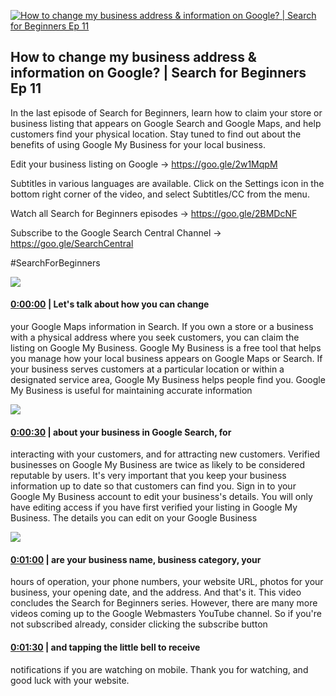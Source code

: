 [![How to change my business address & information on Google? | Search for Beginners Ep 11](https://i.ytimg.com/vi/CzhywjGQT2Y/hqdefault.jpg)](https://www.youtube.com/watch?v=CzhywjGQT2Y)

## How to change my business address & information on Google? | Search for Beginners Ep 11

In the last episode of Search for Beginners, learn how to claim your store or business listing that appears on Google Search and Google Maps, and help customers find your physical location. Stay tuned to find out about the benefits of using Google My Business for your local business.



Edit your business listing on Google → https://goo.gle/2w1MqpM 



Subtitles in various languages are available. Click on the Settings icon in the bottom right corner of the video, and select Subtitles/CC from the menu.



Watch all Search for Beginners episodes → https://goo.gle/2BMDcNF 

Subscribe to the Google Search Central Channel → https://goo.gle/SearchCentral



#SearchForBeginners



![](https://i.ytimg.com/vi/CzhywjGQT2Y/hq1.jpg)



#### [0:00:00](https://www.youtube.com/watch?v=CzhywjGQT2Y&t=0) |  Let's talk about how you can change

your Google Maps information in Search. If you own a store or a business with a physical address where you seek customers, you can claim the listing on Google My Business. Google My Business is a free tool that helps you manage how your local business appears on Google Maps or Search. If your business serves customers at a particular location or within a designated service area, Google My Business helps people find you. Google My Business is useful for maintaining accurate information  

![](https://i.ytimg.com/vi/CzhywjGQT2Y/hq2.jpg)



#### [0:00:30](https://www.youtube.com/watch?v=CzhywjGQT2Y&t=30) |  about your business in Google Search, for

interacting with your customers, and for attracting new customers. Verified businesses on Google My Business are twice as likely to be considered reputable by users. It's very important that you keep your business information up to date so that customers can find you. Sign in to your Google My Business account to edit your business's details. You will only have editing access if you have first verified your listing in Google My Business. The details you can edit on your Google Business  

![](https://i.ytimg.com/vi/CzhywjGQT2Y/hq3.jpg)



#### [0:01:00](https://www.youtube.com/watch?v=CzhywjGQT2Y&t=60) |  are your business name, business category, your

hours of operation, your phone numbers, your website URL, photos for your business, your opening date, and the address. And that's it. This video concludes the Search for Beginners series. However, there are many more videos coming up to the Google Webmasters YouTube channel. So if you're not subscribed already, consider clicking the subscribe button  

#### [0:01:30](https://www.youtube.com/watch?v=CzhywjGQT2Y&t=90) |  and tapping the little bell to receive

notifications if you are watching on mobile. Thank you for watching, and good luck with your website.  